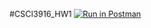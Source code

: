 #CSCI3916_HW1
[![Run in Postman](https://run.pstmn.io/button.svg)](https://app.getpostman.com/run-collection/a8990e17f95414b88876#?env%5Bhw1%5D=W3sia2V5IjoiJGVjaG9fYm9keSIsInZhbHVlIjoiaGVsbG8gd29ybGQiLCJlbmFibGVkIjp0cnVlfSx7ImtleSI6InRva2VuIiwidmFsdWUiOiJKV1QgZXlKaGJHY2lPaUpJVXpJMU5pSXNJblI1Y0NJNklrcFhWQ0o5LmV5SnBaQ0k2SW1ZME5XVTVaakk0T0dRMllXVmhNVFExWkRZNVlXRTFNekprT1RJNE4yVXlOMk00WXpnek9EQWlMQ0oxYzJWeWJtRnRaU0k2SW5SbGMzUjFjMlZ5SWl3aWFXRjBJam94TlRnek1URTBOemsxZlEuaEFzTFg5di1EX3FVWWhFckZkUG11c09hb3BCQncxVGh0c2tMTFpnUno3cyIsImVuYWJsZWQiOnRydWV9XQ==)